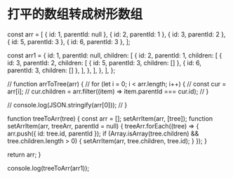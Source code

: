 # 打平的数组转成树形数组

const arr = [
  { id: 1, parentId: null },
  { id: 2, parentId: 1 },
  { id: 3, parentId: 2 },
  { id: 5, parentId: 3 },
  { id: 6, parentId: 3 },
];

const arr1 = {
  id: 1,
  parentId: null,
  children: [
    {
      id: 2,
      parentId: 1,
      children: [
        {
          id: 3,
          parentId: 2,
          children: [
            { id: 5, parentId: 3, children: [] },
            { id: 6, parentId: 3, children: [] },
          ],
        },
      ],
    },
  ],
};

// function arrToTree(arr) {
//   for (let i = 0; i < arr.length; i++) {
//     const cur = arr[i];
//     cur.children = arr.filter((item) => item.parentId === cur.id);
//   }

//   console.log(JSON.stringify(arr[0]));
// }

function treeToArr(tree) {
  const arr = [];
  setArrItem(arr, [tree]);
  function setArrItem(arr, treeArr, parentId = null) {
    treeArr.forEach((tree) => {
      arr.push({ id: tree.id, parentId });
      if (Array.isArray(tree.children) && tree.children.length > 0) {
        setArrItem(arr, tree.children, tree.id);
      }
    });
  }

  return arr;
}

console.log(treeToArr(arr1));
